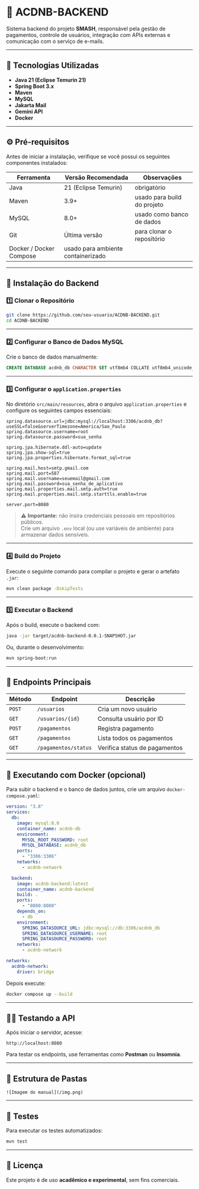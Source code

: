# 🧩 ACDNB-BACKEND

Sistema backend do projeto **SMASH**, responsável pela gestão de pagamentos, controle de usuários, integração com APIs externas e comunicação com o serviço de e-mails.

---

## 🚀 Tecnologias Utilizadas

- **Java 21 (Eclipse Temurin 21)**
- **Spring Boot 3.x**
- **Maven**
- **MySQL**
- **Jakarta Mail**
- **Gemini API**
- **Docker**

---

## ⚙️ Pré-requisitos

Antes de iniciar a instalação, verifique se você possui os seguintes componentes instalados:

| Ferramenta | Versão Recomendada | Observações |
|-------------|--------------------|--------------|
| Java | 21 (Eclipse Temurin) | obrigatório |
| Maven | 3.9+ | usado para build do projeto |
| MySQL | 8.0+ | usado como banco de dados |
| Git | Última versão | para clonar o repositório |
| Docker / Docker Compose | usado para ambiente containerizado |

---

## 🧱 Instalação do Backend

### 1️⃣ Clonar o Repositório

```bash
git clone https://github.com/seu-usuario/ACDNB-BACKEND.git
cd ACDNB-BACKEND
```

---

### 2️⃣ Configurar o Banco de Dados MySQL

Crie o banco de dados manualmente:

```sql
CREATE DATABASE acdnb_db CHARACTER SET utf8mb4 COLLATE utf8mb4_unicode_ci;
```

---

### 3️⃣ Configurar o `application.properties`

No diretório `src/main/resources`, abra o arquivo `application.properties` e configure os seguintes campos essenciais:

```properties
spring.datasource.url=jdbc:mysql://localhost:3306/acdnb_db?useSSL=false&serverTimezone=America/Sao_Paulo
spring.datasource.username=root
spring.datasource.password=sua_senha

spring.jpa.hibernate.ddl-auto=update
spring.jpa.show-sql=true
spring.jpa.properties.hibernate.format_sql=true

spring.mail.host=smtp.gmail.com
spring.mail.port=587
spring.mail.username=seuemail@gmail.com
spring.mail.password=sua_senha_de_aplicativo
spring.mail.properties.mail.smtp.auth=true
spring.mail.properties.mail.smtp.starttls.enable=true

server.port=8080
```

> ⚠️ **Importante:** não insira credenciais pessoais em repositórios públicos.  
> Crie um arquivo `.env` local (ou use variáveis de ambiente) para armazenar dados sensíveis.

---

### 4️⃣ Build do Projeto

Execute o seguinte comando para compilar o projeto e gerar o artefato `.jar`:

```bash
mvn clean package -DskipTests
```

---

### 5️⃣ Executar o Backend

Após o build, execute o backend com:

```bash
java -jar target/acdnb-backend-0.0.1-SNAPSHOT.jar
```

Ou, durante o desenvolvimento:

```bash
mvn spring-boot:run
```

---

## 🧩 Endpoints Principais

| Método | Endpoint | Descrição |
|---------|-----------|-----------|
| `POST` | `/usuarios` | Cria um novo usuário |
| `GET` | `/usuarios/{id}` | Consulta usuário por ID |
| `POST` | `/pagamentos` | Registra pagamento |
| `GET` | `/pagamentos` | Lista todos os pagamentos |
| `GET` | `/pagamentos/status` | Verifica status de pagamentos |

---

## 🧰 Executando com Docker (opcional)

Para subir o backend e o banco de dados juntos, crie um arquivo `docker-compose.yaml`:

```yaml
version: "3.8"
services:
  db:
    image: mysql:8.0
    container_name: acdnb-db
    environment:
      MYSQL_ROOT_PASSWORD: root
      MYSQL_DATABASE: acdnb_db
    ports:
      - "3306:3306"
    networks:
      - acdnb-network

  backend:
    image: acdnb-backend:latest
    container_name: acdnb-backend
    build: .
    ports:
      - "8080:8080"
    depends_on:
      - db
    environment:
      SPRING_DATASOURCE_URL: jdbc:mysql://db:3306/acdnb_db
      SPRING_DATASOURCE_USERNAME: root
      SPRING_DATASOURCE_PASSWORD: root
    networks:
      - acdnb-network

networks:
  acdnb-network:
    driver: bridge
```

Depois execute:

```bash
docker compose up --build
```

---

## 🧑‍💻 Testando a API

Após iniciar o servidor, acesse:
```
http://localhost:8080
```

Para testar os endpoints, use ferramentas como **Postman** ou **Insomnia**.

---

## 🧩 Estrutura de Pastas

```
![Imagem do manual](/img.png)

```

---

## 🧪 Testes

Para executar os testes automatizados:

```bash
mvn test
```
---

## 📜 Licença

Este projeto é de uso **acadêmico e experimental**, sem fins comerciais.
